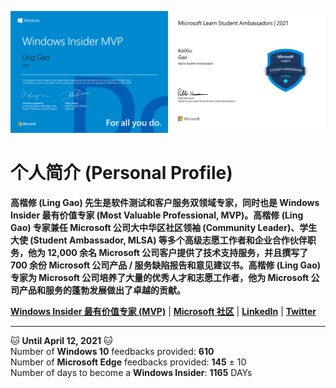 <img src="https://github.com/Lingggao/Lingggao/blob/master/Ling%20Gao%20WIMVP%20Certificate.png?raw=true" width = "50%" /><img src="https://github.com/Lingggao/Lingggao/blob/master/MSFT%20Student%20Ambassador_00.png?raw=true" width = "50%" />

# 个人简介 (Personal Profile)

**高楷修 (Ling Gao) 先生是软件测试和客户服务双领域专家，同时也是 Windows Insider 最有价值专家 (Most Valuable Professional, MVP)。高楷修 (Ling Gao) 专家兼任 Microsoft 公司大中华区社区领袖 (Community Leader)、学生大使 (Student Ambassador, MLSA) 等多个高级志愿工作者和企业合作伙伴职务，他为 12,000 余名 Microsoft 公司客户提供了技术支持服务，并且撰写了 700 余份 Microsoft 公司产品 / 服务缺陷报告和意见建议书。高楷修 (Ling Gao) 专家为 Microsoft 公司培养了大量的优秀人才和志愿工作者，他为 Microsoft 公司产品和服务的蓬勃发展做出了卓越的贡献。**

[**Windows Insider 最有价值专家 (MVP)**](https://insider.windows.com/en-us/mvps/ling-gao) | [**Microsoft 社区**](https://answers.microsoft.com/zh-hans/profile/c4a52f5b-dc12-47e5-a37c-53ae020cb7c2) | [**LinkedIn**](https://linkedin.com/in/lingggao) | [**Twitter**](https://twitter.com/CNGaoLing)

---
:cat: **Until April 12, 2021** :cat:  
Number of **Windows 10** feedbacks provided: **610**  
Number of **Microsoft Edge** feedbacks provided: **145** ± 10  
Number of days to become a **Windows Insider**: **1165** DAYs
